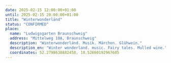```yaml
---
date: 2025-02-15 12:00:00+01:00
until: 2025-02-15 20:00:00+01:00
title: "Winterwonderländ"
status: "CONFIRMED"
place:
  name: "Ludwigsgarten Braunschweig"
  address: "Mittelweg 10A, Braunschweig"
  description: "Winterwonderländ. Musik. Märchen. Glühwein."
  description_en: "Winter wonderland. music. Fairy tales. Mulled wine."
  coordinates: 52.2798638882458, 10.52660192967605
---
```

